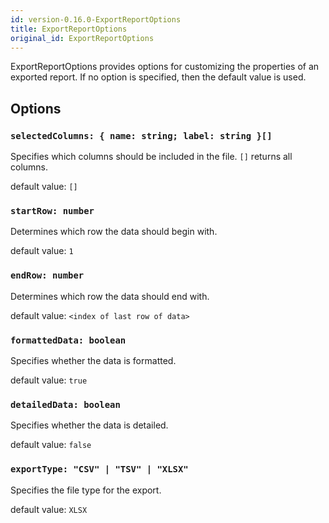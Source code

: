 ```yaml
---
id: version-0.16.0-ExportReportOptions
title: ExportReportOptions
original_id: ExportReportOptions
---
```


ExportReportOptions provides options for customizing the properties of an exported report. If no option is specified, then the default value is used.

## Options

### `selectedColumns: { name: string; label: string }[]`
Specifies which columns should be included in the file. `[]` returns all columns.

default value: `[]`

### `startRow: number` 
Determines which row the data should begin with.

default value: `1`

### `endRow: number` 
Determines which row the data should end with.

default value: `<index of last row of data>`

### `formattedData: boolean` 
Specifies whether the data is formatted.

default value: `true`

### `detailedData: boolean` 
Specifies whether the data is detailed.

default value: `false`

### `exportType: "CSV" | "TSV" | "XLSX"` 
Specifies the file type for the export.

default value: `XLSX`